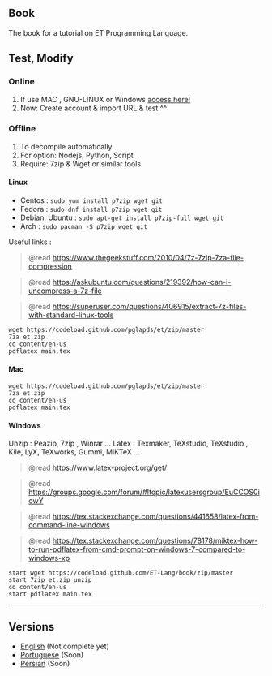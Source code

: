 ## Book

The book for a tutorial on ET Programming Language.


## Test, Modify

### Online

1. If use MAC , GNU-LINUX or Windows [access here!](https://overleaf.com)
2. Now: Create account & import URL & test ^^

### Offline

1. To decompile automatically
2. For option: Nodejs, Python, Script
3. Require: 7zip & Wget or similar tools

#### **Linux**

- Centos : `sudo yum install p7zip wget git`
- Fedora : `sudo dnf install p7zip wget git`
- Debian, Ubuntu : `sudo apt-get install p7zip-full wget git`
- Arch :  `sudo pacman -S p7zip wget git`

Useful links :

> @read https://www.thegeekstuff.com/2010/04/7z-7zip-7za-file-compression

> @read https://askubuntu.com/questions/219392/how-can-i-uncompress-a-7z-file

> @read https://superuser.com/questions/406915/extract-7z-files-with-standard-linux-tools

```
wget https://codeload.github.com/pglapds/et/zip/master
7za et.zip 
cd content/en-us
pdflatex main.tex
```

#### **Mac**

```
wget https://codeload.github.com/pglapds/et/zip/master
7za et.zip 
cd content/en-us
pdflatex main.tex
```

#### **Windows**

Unzip : Peazip, 7zip , Winrar ...
Latex : Texmaker, TeXstudio, TeXstudio , Kile, LyX, TeXworks, Gummi, MiKTeX ...

> @read https://www.latex-project.org/get/

> @read https://groups.google.com/forum/#!topic/latexusersgroup/EuCCOS0iowY

> @read https://tex.stackexchange.com/questions/441658/latex-from-command-line-windows

> @read https://tex.stackexchange.com/questions/78178/miktex-how-to-run-pdflatex-from-cmd-prompt-on-windows-7-compared-to-windows-xp


```
start wget https://codeload.github.com/ET-Lang/book/zip/master
start 7zip et.zip unzip 
cd content/en-us
start pdflatex main.tex
```

------------

## Versions 

- [English](/content/en-us) (Not complete yet)
- [Portuguese](/content/pt-br) (Soon)
- [Persian](/content/fa-ir) (Soon)
